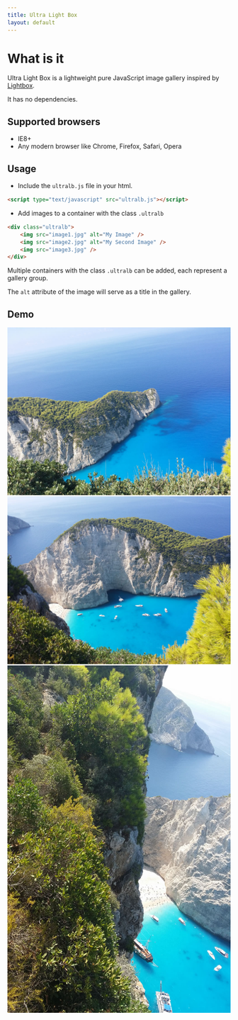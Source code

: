 ```yaml
---
title: Ultra Light Box
layout: default
---
```


# What is it

Ultra Light Box is a lightweight pure JavaScript image gallery inspired by [Lightbox](http://lokeshdhakar.com/projects/lightbox2/).

It has no dependencies.

## Supported browsers

* IE8+
* Any modern browser like Chrome, Firefox, Safari, Opera


## Usage

* Include the `ultralb.js` file in your html.

```html
<script type="text/javascript" src="ultralb.js"></script>
```

* Add images to a container with the class `.ultralb`

```html
<div class="ultralb">
	<img src="image1.jpg" alt="My Image" />
	<img src="image2.jpg" alt="My Second Image" />
	<img src="image3.jpg" />
</div>
```

Multiple containers with the class `.ultralb` can be added, each represent a gallery group.

The `alt` attribute of the image will serve as a title in the gallery.

## Demo

<div class="ultralb">
	<img src="images/image1.jpg" alt="Image 1"/>
	<img src="images/image2.jpg" alt="Second image"/>
	<img src="images/image3.jpg"/>
</div>
